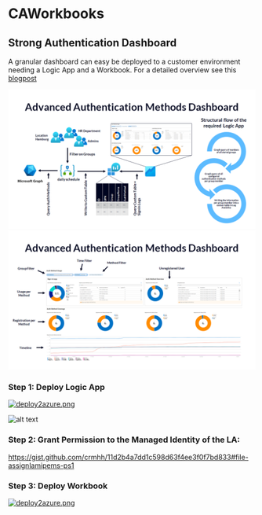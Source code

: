 # CAWorkbooks
## Strong Authentication Dashboard
A granular dashboard can easy be deployed to a customer environment needing a Logic App and a Workbook. For a detailed overview see this [blogpost](https://chris-brumm.medium.com/implementing-an-advanced-authentication-methods-dashboard-bcb83ebbef95) 

![Overview Auth Method Dashboard](/media/OverviewAuthMethodDashboard.png)
![Auth Method Dashboard](/media/AuthMethodDashboard.png)

### Step 1: Deploy Logic App

[![deploy2azure.png](https://aka.ms/deploytoazurebutton)](https://portal.azure.com/#create/Microsoft.Template/uri/https%3A%2F%2Fraw.githubusercontent.com%2Fcrmhh%2FCAWorkbooks%2Fmain%2FStrongAuthDashboard-LogicApp.arm.json)

 <img src="https://github.com/crmhh/CAWorkbooks/assets/30894952/c34d2dc9-d8a7-48cc-a25c-e2ad02f51050" alt="alt text" width="350" height="350">

### Step 2: Grant Permission to the Managed Identity of the LA:

https://gist.github.com/crmhh/11d2b4a7dd1c598d63f4ee3f0f7bd833#file-assignlamipems-ps1

### Step 3: Deploy Workbook

[![deploy2azure.png](https://github.com/crmhh/CAWorkbooks/assets/30894952/f47a0916-d2fb-403f-8435-ea0f39483718)](https://portal.azure.com/#create/Microsoft.Template/uri/https://portal.azure.com/#create/Microsoft.Template/uri/https%3A%2F%2Fraw.githubusercontent.com%2Fcrmhh%2FCAWorkbooks%2Fmain%2FStrongAuthDashboard.arm.json)
